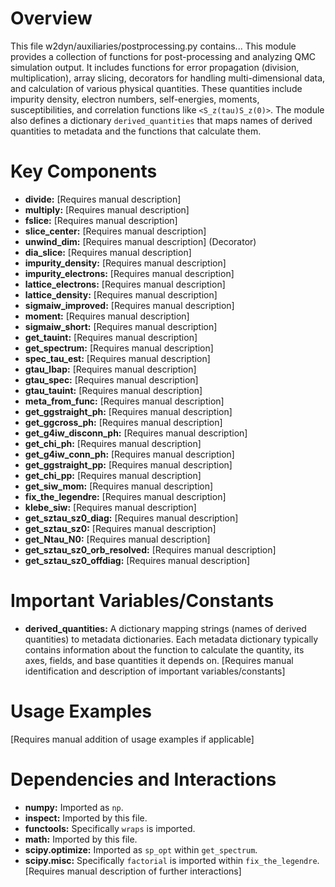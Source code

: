 # Overview

This file w2dyn/auxiliaries/postprocessing.py contains...
This module provides a collection of functions for post-processing and analyzing QMC simulation output. It includes functions for error propagation (division, multiplication), array slicing, decorators for handling multi-dimensional data, and calculation of various physical quantities. These quantities include impurity density, electron numbers, self-energies, moments, susceptibilities, and correlation functions like `<S_z(tau)S_z(0)>`. The module also defines a dictionary `derived_quantities` that maps names of derived quantities to metadata and the functions that calculate them.

# Key Components

- **divide:** [Requires manual description]
- **multiply:** [Requires manual description]
- **fslice:** [Requires manual description]
- **slice_center:** [Requires manual description]
- **unwind_dim:** [Requires manual description] (Decorator)
- **dia_slice:** [Requires manual description]
- **impurity_density:** [Requires manual description]
- **impurity_electrons:** [Requires manual description]
- **lattice_electrons:** [Requires manual description]
- **lattice_density:** [Requires manual description]
- **sigmaiw_improved:** [Requires manual description]
- **moment:** [Requires manual description]
- **sigmaiw_short:** [Requires manual description]
- **get_tauint:** [Requires manual description]
- **get_spectrum:** [Requires manual description]
- **spec_tau_est:** [Requires manual description]
- **gtau_lbap:** [Requires manual description]
- **gtau_spec:** [Requires manual description]
- **gtau_tauint:** [Requires manual description]
- **meta_from_func:** [Requires manual description]
- **get_ggstraight_ph:** [Requires manual description]
- **get_ggcross_ph:** [Requires manual description]
- **get_g4iw_disconn_ph:** [Requires manual description]
- **get_chi_ph:** [Requires manual description]
- **get_g4iw_conn_ph:** [Requires manual description]
- **get_ggstraight_pp:** [Requires manual description]
- **get_chi_pp:** [Requires manual description]
- **get_siw_mom:** [Requires manual description]
- **fix_the_legendre:** [Requires manual description]
- **klebe_siw:** [Requires manual description]
- **get_sztau_sz0_diag:** [Requires manual description]
- **get_sztau_sz0:** [Requires manual description]
- **get_Ntau_N0:** [Requires manual description]
- **get_sztau_sz0_orb_resolved:** [Requires manual description]
- **get_sztau_sz0_offdiag:** [Requires manual description]

# Important Variables/Constants

- **derived_quantities:** A dictionary mapping strings (names of derived quantities) to metadata dictionaries. Each metadata dictionary typically contains information about the function to calculate the quantity, its axes, fields, and base quantities it depends on.
[Requires manual identification and description of important variables/constants]

# Usage Examples

[Requires manual addition of usage examples if applicable]

# Dependencies and Interactions

- **numpy:** Imported as `np`.
- **inspect:** Imported by this file.
- **functools:** Specifically `wraps` is imported.
- **math:** Imported by this file.
- **scipy.optimize:** Imported as `sp_opt` within `get_spectrum`.
- **scipy.misc:** Specifically `factorial` is imported within `fix_the_legendre`.
[Requires manual description of further interactions]
